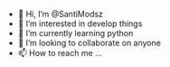- 👋 Hi, I’m @SantiModsz
- 👀 I’m interested in develop things
- 🌱 I’m currently learning python
- 💞️ I’m looking to collaborate on anyone
- 📫 How to reach me ...

<!---
SantiModsz/SantiModsz is a ✨ special ✨ repository because its `README.md` (this file) appears on your GitHub profile.
You can click the Preview link to take a look at your changes.
--->
